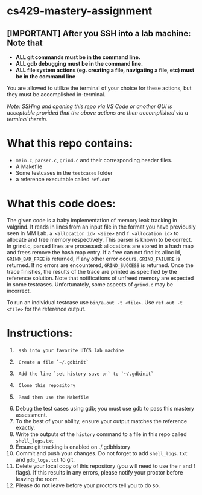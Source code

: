 # cs429-mastery-assignment
## [IMPORTANT] After you SSH into a lab machine: Note that
- **ALL git commands must be in the command line.**
- **ALL gdb debugging must be in the command line.**
- **ALL file system actions (eg. creating a file, navigating a file, etc) must be in the command line**

You are allowed to utilize the terminal of your choice for these actions, but they must be accomplished in-terminal.

*Note: SSHing and opening *this* repo via VS Code or another GUI is acceptable provided that the above actions are then accomplished via a terminal therein.*

# What this repo contains:
- `main.c`, `parser.c`, `grind.c` and their corresponding header files.
- A Makefile
- Some testcases in the `testcases` folder
- a reference executable called `ref.out`

# What this code does:
The given code is a baby implementation of memory leak tracking in valgrind. It reads in lines from an input file in the
format you have previously seen in MM Lab. `a <allocation id> <size>` and `f <allocation id>` to allocate and free
memory respectively. This parser is known to be correct. In grind.c, parsed lines are processed: allocations are stored 
in a hash map and frees remove the hash map entry. If a free can not find its alloc id, `GRIND_BAD_FREE` is returned,
if any other error occurs, `GRIND_FAILURE` is returned. If no errors are encountered, `GRIND_SUCCESS` is returned. Once 
the trace finishes, the results of the trace are printed as specified by the reference solution.
Note that notifications of unfreed memory are expected in some testcases.
Unfortunately, some aspects of `grind.c` may be incorrect. 

To run an individual testcase use
`bin/a.out -t <file>`. Use `ref.out -t <file>` for the reference output.

# Instructions:
1.      ssh into your favorite UTCS lab machine
2.      Create a file `~/.gdbinit`
3.      Add the line `set history save on` to `~/.gdbinit`
4.      Clone this repository
5.      Read then use the Makefile
6. Debug the test cases using gdb; you must use gdb to pass this mastery assessment.
7. To the best of your ability, ensure your output matches the reference exactly.
8. Write the outputs of the `history` command to a file in this repo called `shell_logs.txt`
9. Ensure git tracking is enabled on  ./.gdbhistory 
10. Commit and push your changes. Do not forget to add `shell_logs.txt` and `gdb_logs.txt` to git.
11. Delete your local copy of this repository (you will need to use the r and f flags). If this results in any errors, please notify your proctor before leaving the room.
12. Please do not leave before your proctors tell you to do so. 
